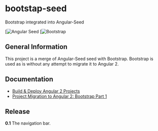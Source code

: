 # bootstap-seed
Bootstrap integrated into Angular-Seed

[![Angular Seed](https://github.com/mgechev/angular-seed)
[![Bootstrap](https://github.com/twbs/bootstrap)

## General Information
This project is a merge of Angular-Seed seed with Bootstrap. Bootstrap is used as is without any attempt to migrate it to Angular 2.

## Documentation

- [Build & Deploy Angular 2 Projects](http://shortfastgood.blogspot.ch/2017/01/build-deploy-angular-2-project.html)
- [Project Migration to Angular 2: Bootstrap Part 1](http://shortfastgood.blogspot.com/2017/01/project-migration-to-angular-2.html)

## Release

**0.1** The navigation bar.
